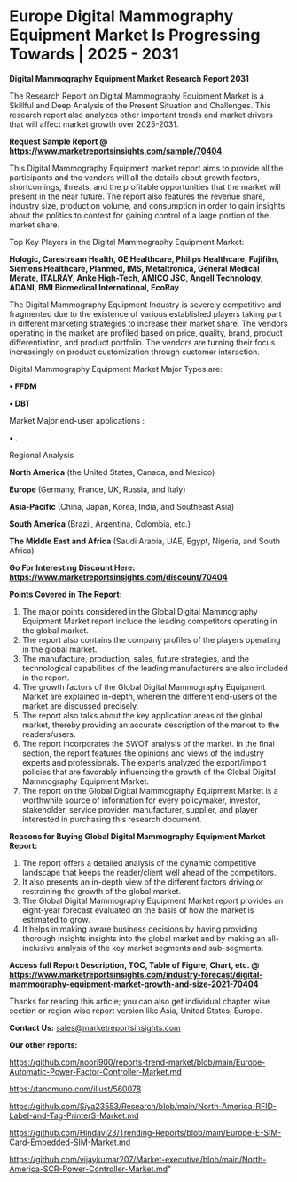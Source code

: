 # Europe Digital Mammography Equipment Market Is Progressing Towards | 2025 - 2031

<strong>Digital Mammography Equipment Market Research Report 2031</strong>

The Research Report on Digital Mammography Equipment Market is a Skillful and Deep Analysis of the Present Situation and Challenges. This research report also analyzes other important trends and market drivers that will affect market growth over 2025-2031.

<strong>Request Sample Report @ <a href=https://www.marketreportsinsights.com/sample/70404>https://www.marketreportsinsights.com/sample/70404</a></strong>

This Digital Mammography Equipment market report aims to provide all the participants and the vendors will all the details about growth factors, shortcomings, threats, and the profitable opportunities that the market will present in the near future. The report also features the revenue share, industry size, production volume, and consumption in order to gain insights about the politics to contest for gaining control of a large portion of the market share.

Top Key Players in the Digital Mammography Equipment Market:

<strong>Hologic, Carestream Health, GE Healthcare, Philips Healthcare, Fujifilm, Siemens Healthcare, Planmed, IMS, Metaltronica, General Medical Merate, ITALRAY, Anke High-Tech, AMICO JSC, Angell Technology, ADANI, BMI Biomedical International, EcoRay</strong>

The Digital Mammography Equipment Industry is severely competitive and fragmented due to the existence of various established players taking part in different marketing strategies to increase their market share. The vendors operating in the market are profiled based on price, quality, brand, product differentiation, and product portfolio. The vendors are turning their focus increasingly on product customization through customer interaction.

Digital Mammography Equipment Market Major Types are:

<strong>• FFDM

• DBT</strong>

Market Major end-user applications :

<strong>• .</strong>

Regional Analysis

</u><strong><b>North America</b></strong> (the United States, Canada, and Mexico)

<strong><b>Europe </b></strong>(Germany, France, UK, Russia, and Italy)

<strong><b>Asia-Pacific</b></strong> (China, Japan, Korea, India, and Southeast Asia)

<strong><b>South America</b></strong> (Brazil, Argentina, Colombia, etc.)

<strong><b>The Middle East and Africa</b></strong> (Saudi Arabia, UAE, Egypt, Nigeria, and South Africa)

<strong>Go For Interesting Discount Here: <a href=https://www.marketreportsinsights.com/discount/70404>https://www.marketreportsinsights.com/discount/70404</a></strong>

<strong>Points Covered in The Report:</strong>
<ol>
  <li>The major points considered in the Global Digital Mammography Equipment Market report include the leading competitors operating in the global market.</li>
  <li>The report also contains the company profiles of the players operating in the global market.</li>
  <li>The manufacture, production, sales, future strategies, and the technological capabilities of the leading manufacturers are also included in the report.</li>
  <li>The growth factors of the Global Digital Mammography Equipment Market are explained in-depth, wherein the different end-users of the market are discussed precisely.</li>
  <li>The report also talks about the key application areas of the global market, thereby providing an accurate description of the market to the readers/users.</li>
  <li>The report incorporates the SWOT analysis of the market. In the final section, the report features the opinions and views of the industry experts and professionals. The experts analyzed the export/import policies that are favorably influencing the growth of the Global Digital Mammography Equipment Market.</li>
  <li>The report on the Global Digital Mammography Equipment Market is a worthwhile source of information for every policymaker, investor, stakeholder, service provider, manufacturer, supplier, and player interested in purchasing this research document.</li>
</ol>
<strong>Reasons for Buying Global Digital Mammography Equipment Market Report:</strong>

<ol>
  <li>The report offers a detailed analysis of the dynamic competitive landscape that keeps the reader/client well ahead of the competitors.</li>
  <li>It also presents an in-depth view of the different factors driving or restraining the growth of the global market.</li>
  <li>The Global Digital Mammography Equipment Market report provides an eight-year forecast evaluated on the basis of how the market is estimated to grow.</li>
  <li>It helps in making aware business decisions by having providing thorough insights insights into the global market and by making an all-inclusive analysis of the key market segments and sub-segments.</li>
</ol>
<strong>Access full Report Description, TOC, Table of Figure, Chart, etc. @ <a href=https://www.marketreportsinsights.com/industry-forecast/digital-mammography-equipment-market-growth-and-size-2021-70404>https://www.marketreportsinsights.com/industry-forecast/digital-mammography-equipment-market-growth-and-size-2021-70404</a></strong>


Thanks for reading this article; you can also get individual chapter wise section or region wise report version like Asia, United States, Europe.

<strong>Contact Us:</strong>
sales@marketreportsinsights.com

<strong>Our other reports:</strong>

<a href=https://github.com/noori900/reports-trend-market/blob/main/Europe-Automatic-Power-Factor-Controller-Market.md>https://github.com/noori900/reports-trend-market/blob/main/Europe-Automatic-Power-Factor-Controller-Market.md</a>

<a href=https://tanomuno.com/illust/560078>https://tanomuno.com/illust/560078</a>

<a href=https://github.com/Siya23553/Research/blob/main/North-America-RFID-Label-and-Tag-PrinterS-Market.md>https://github.com/Siya23553/Research/blob/main/North-America-RFID-Label-and-Tag-PrinterS-Market.md</a>

<a href=https://github.com/Hindavi23/Trending-Reports/blob/main/Europe-E-SIM-Card-Embedded-SIM-Market.md>https://github.com/Hindavi23/Trending-Reports/blob/main/Europe-E-SIM-Card-Embedded-SIM-Market.md</a>

<a href=https://github.com/vijaykumar207/Market-executive/blob/main/North-America-SCR-Power-Controller-Market.md>https://github.com/vijaykumar207/Market-executive/blob/main/North-America-SCR-Power-Controller-Market.md</a>"
